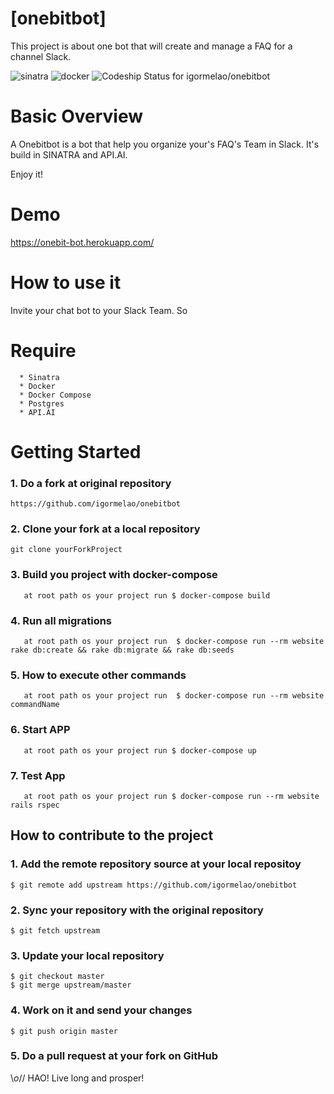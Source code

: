 # [onebitbot]

This project is about one bot that will create and manage a FAQ for a channel  Slack.

![sinatra](https://img.shields.io/badge/sinatra-2.0.0-green.svg)
![docker](https://img.shields.io/docker/automated/jrottenberg/ffmpeg.svg)
![Codeship Status for igormelao/onebitbot](https://app.codeship.com/projects/f80ce9a0-2e96-0135-a146-3a6547c575dc/status?branch=master)


# Basic Overview

A Onebitbot is a bot that help you organize your's FAQ's Team in Slack. It's build in SINATRA and API.AI.

Enjoy it! 

# Demo

https://onebit-bot.herokuapp.com/

# How to use it

Invite your chat bot to your Slack Team. So

# Require
```
  * Sinatra
  * Docker
  * Docker Compose
  * Postgres
  * API.AI
```


# Getting Started

### 1. Do a fork at original repository
```
https://github.com/igormelao/onebitbot
```

### 2. Clone your fork at a local repository

```
git clone yourForkProject
```

### 3. Build you project with docker-compose
```
   at root path os your project run $ docker-compose build      
```

### 4. Run all migrations
```
   at root path os your project run  $ docker-compose run --rm website rake db:create && rake db:migrate && rake db:seeds
```

### 5. How to execute other commands
```
   at root path os your project run  $ docker-compose run --rm website commandName
```

### 6. Start APP
```
   at root path os your project run $ docker-compose up
```

### 7. Test App
```
   at root path os your project run $ docker-compose run --rm website rails rspec
```

## How to contribute to the project

### 1. Add the remote repository source at your local repositoy
```
$ git remote add upstream https://github.com/igormelao/onebitbot
```

### 2. Sync your repository with the original repository
```
$ git fetch upstream
```

### 3. Update your local repository
```
$ git checkout master
$ git merge upstream/master
```

### 4. Work on it and send your changes
```
$ git push origin master
```

### 5. Do a pull request at your fork on GitHub


\\_o_// HAO! Live long and prosper!
